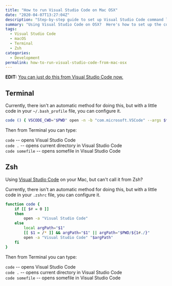 ```yaml
---
title: "How to run Visual Studio Code on Mac OSX"
date: "2020-04-07T13:27:04Z"
description: "Step-by-step guide to set up Visual Studio Code command line integration for both Terminal and Zsh on macOS."
summary: "Using Visual Studio Code on OSX?  Here's how to set up the command line for Zsh or Terminal."
tags:
  - Visual Studio Code
  - macOS
  - Terminal
  - Zsh
categories:
  - Development
permalink: how-to-run-visual-studio-code-from-mac-osx
---
```


**EDIT:** [You can just do this from Visual Studio Code now.](https://code.visualstudio.com/docs/setup/mac)

## Terminal

Currently, there isn't an automatic method for doing this, but with a little code in your `~/.bash_profile` file, you can configure it.

```bash
code () { VSCODE_CWD="$PWD" open -n -b "com.microsoft.VSCode" --args $* ;}
```

Then from Terminal you can type:

`code`  -- opens Visual Studio Code  
`code .` -- opens current directory in Visual Studio Code  
`code somefile` -- opens somefile in Visual Studio Code  


## Zsh

Using [Visual Studio Code](https://code.visualstudio.com) on your Mac, but can't call it from Zsh?

Currently, there isn't an automatic method for doing this, but with a little code in your `.zshrc` file, you can configure it.

```zsh
function code {
    if [[ $# = 0 ]]
    then
        open -a "Visual Studio Code"
    else
        local argPath="$1"
        [[ $1 = /* ]] && argPath="$1" || argPath="$PWD/${1#./}"
        open -a "Visual Studio Code" "$argPath"
    fi
}
```
Then from Terminal you can type:

`code`  -- opens Visual Studio Code  
`code .` -- opens current directory in Visual Studio Code  
`code somefile` -- opens somefile in Visual Studio Code  

